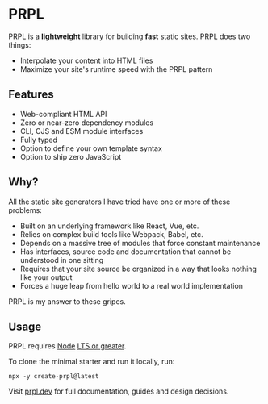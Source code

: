 # PRPL

PRPL is a **lightweight** library for building **fast** static sites. PRPL does two things:

- Interpolate your content into HTML files
- Maximize your site's runtime speed with the PRPL pattern

## Features

- Web-compliant HTML API
- Zero or near-zero dependency modules
- CLI, CJS and ESM module interfaces
- Fully typed
- Option to define your own template syntax
- Option to ship zero JavaScript

## Why?

All the static site generators I have tried have one or more of these problems:

- Built on an underlying framework like React, Vue, etc.
- Relies on complex build tools like Webpack, Babel, etc.
- Depends on a massive tree of modules that force constant maintenance
- Has interfaces, source code and documentation that cannot be understood in one sitting
- Requires that your site source be organized in a way that looks nothing like your output
- Forces a huge leap from hello world to a real world implementation

PRPL is my answer to these gripes.
## Usage

PRPL requires [Node](https://nodejs.org/en/) [LTS or greater](https://nodejs.org/en/about/releases/).

To clone the minimal starter and run it locally, run:

```
npx -y create-prpl@latest
```

Visit [prpl.dev](https://prpl.dev) for full documentation, guides and design decisions.